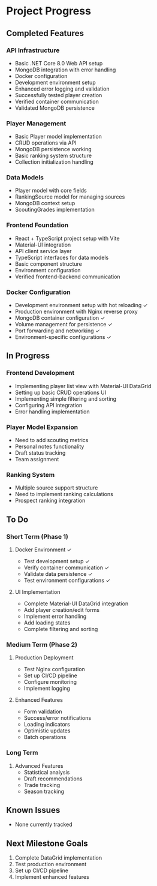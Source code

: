 # Project Progress

## Completed Features

### API Infrastructure
- Basic .NET Core 8.0 Web API setup
- MongoDB integration with error handling
- Docker configuration
- Development environment setup
- Enhanced error logging and validation
- Successfully tested player creation
- Verified container communication
- Validated MongoDB persistence

### Player Management
- Basic Player model implementation
- CRUD operations via API
- MongoDB persistence working
- Basic ranking system structure
- Collection initialization handling

### Data Models
- Player model with core fields
- RankingSource model for managing sources
- MongoDB context setup
- ScoutingGrades implementation

### Frontend Foundation
- React + TypeScript project setup with Vite
- Material-UI integration
- API client service layer
- TypeScript interfaces for data models
- Basic component structure
- Environment configuration
- Verified frontend-backend communication

### Docker Configuration
- Development environment setup with hot reloading ✓
- Production environment with Nginx reverse proxy
- MongoDB container configuration ✓
- Volume management for persistence ✓
- Port forwarding and networking ✓
- Environment-specific configurations ✓

## In Progress

### Frontend Development
- Implementing player list view with Material-UI DataGrid
- Setting up basic CRUD operations UI
- Implementing simple filtering and sorting
- Configuring API integration
- Error handling implementation

### Player Model Expansion
- Need to add scouting metrics
- Personal notes functionality
- Draft status tracking
- Team assignment

### Ranking System
- Multiple source support structure
- Need to implement ranking calculations
- Prospect ranking integration

## To Do

### Short Term (Phase 1)
1. Docker Environment ✓
   - Test development setup ✓
   - Verify container communication ✓
   - Validate data persistence ✓
   - Test environment configurations ✓

2. UI Implementation
   - Complete Material-UI DataGrid integration
   - Add player creation/edit forms
   - Implement error handling
   - Add loading states
   - Complete filtering and sorting

### Medium Term (Phase 2)
1. Production Deployment
   - Test Nginx configuration
   - Set up CI/CD pipeline
   - Configure monitoring
   - Implement logging

2. Enhanced Features
   - Form validation
   - Success/error notifications
   - Loading indicators
   - Optimistic updates
   - Batch operations

### Long Term
1. Advanced Features
   - Statistical analysis
   - Draft recommendations
   - Trade tracking
   - Season tracking

## Known Issues
- None currently tracked

## Next Milestone Goals
1. Complete DataGrid implementation
2. Test production environment
3. Set up CI/CD pipeline
4. Implement enhanced features

